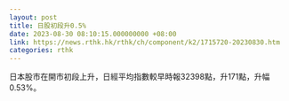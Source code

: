 ```yaml
---
layout: post
title: 日股初段升0.5%
date: 2023-08-30 08:10:15.000000000 +08:00
link: https://news.rthk.hk/rthk/ch/component/k2/1715720-20230830.htm
categories: rthk
---
```


日本股市在開市初段上升，日經平均指數較早時報32398點，升171點，升幅0.53%。
